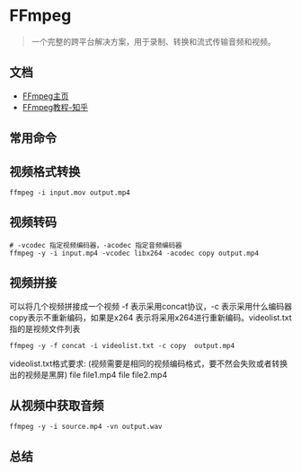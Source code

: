 # FFmpeg

> 一个完整的跨平台解决方案，用于录制、转换和流式传输音频和视频。

## 文档

- [FFmpeg主页](https://ffmpeg.org/)
- [FFmpeg教程-知乎](https://zhuanlan.zhihu.com/p/145592911)

## 常用命令

## 视频格式转换

```shell
ffmpeg -i input.mov output.mp4
```

## 视频转码

```shell
# -vcodec 指定视频编码器，-acodec 指定音频编码器
ffmpeg -y -i input.mp4 -vcodec libx264 -acodec copy output.mp4
```

## 视频拼接

可以将几个视频拼接成一个视频 -f 表示采用concat协议，-c 表示采用什么编码器 copy表示不重新编码，如果是x264 表示将采用x264进行重新编码。videolist.txt指的是视频文件列表

```shell
ffmpeg -y -f concat -i videolist.txt -c copy  output.mp4
```

videolist.txt格式要求: (视频需要是相同的视频编码格式，要不然会失败或者转换出的视频是黑屏)
file file1.mp4
file file2.mp4

## 从视频中获取音频

```shell
ffmpeg -y -i source.mp4 -vn output.wav
```

## 总结
